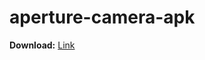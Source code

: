 # aperture-camera-apk
**Download:** [Link](https://github.com/Luciogi/aperture-camera-apk/releases](https://github.com/SebaUbuntu/android_packages_apps_Aperture/releases)https://github.com/SebaUbuntu/android_packages_apps_Aperture/releases)
